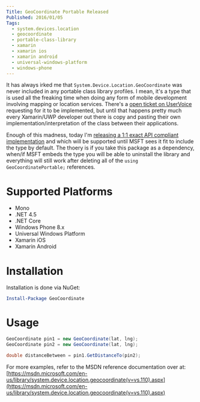 ```yaml
---
Title: GeoCoordinate Portable Released
Published: 2016/01/05
Tags:
  - system.devices.location
  - geocoordinate
  - portable-class-library
  - xamarin
  - xamarin ios
  - xamarin android
  - universal-windows-platform
  - windows-phone
---
```

It has always irked me that `System.Device.Location.GeoCoordinate` was never included in any portable class library profiles. I mean, it's a type that is used all the freaking time when doing any form of mobile development involving mapping or location services. There's a [open ticket on UserVoice](https://visualstudio.uservoice.com/forums/121579-visual-studio-2015/suggestions/5221530-geocoordinate-class-included-in-portable-class-lib) requesting for it to be implemented, but until that happens pretty much every Xamarin/UWP developer out there is copy and pasting their own implementation/interpretation of the class between their applications.

Enough of this madness, today I'm [releasing a 1:1 exact API compliant implementation](https://github.com/ghuntley/geocoordinate) and which will be supported until MSFT sees it fit to include the type by default. The thoery is if you take this package as a dependency, when/if MSFT embeds the type you will be able to uninstall the library and everything will still work after deleting all of the `using GeoCoordinatePortable;` references.

# Supported Platforms

* Mono
* .NET 4.5
* .NET Core
* Windows Phone 8.x
* Universal Windows Platform
* Xamarin iOS
* Xamarin Android

# Installation
Installation is done via NuGet:

```powershell
Install-Package GeoCoordinate
````

# Usage

```csharp
GeoCoordinate pin1 = new GeoCoordinate(lat, lng);
GeoCoordinate pin2 = new GeoCoordinate(lat, lng);

double distanceBetween = pin1.GetDistanceTo(pin2);
```

For more examples, refer to the MSDN reference documentation over at: [https://msdn.microsoft.com/en-us/library/system.device.location.geocoordinate(v=vs.110).aspx](https://msdn.microsoft.com/en-us/library/system.device.location.geocoordinate(v=vs.110).aspx)
